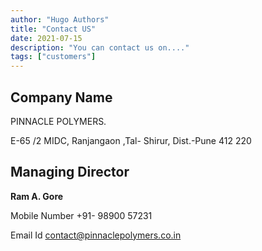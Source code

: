 ```yaml
---
author: "Hugo Authors"
title: "Contact US"
date: 2021-07-15
description: "You can contact us on...."
tags: ["customers"]
---
```


## Company Name

PINNACLE POLYMERS.

E-65 /2 MIDC, Ranjangaon ,Tal- Shirur, Dist.-Pune 412 220

## Managing Director

**Ram A. Gore**

Mobile Number +91- 98900 57231

Email Id contact@pinnaclepolymers.co.in
